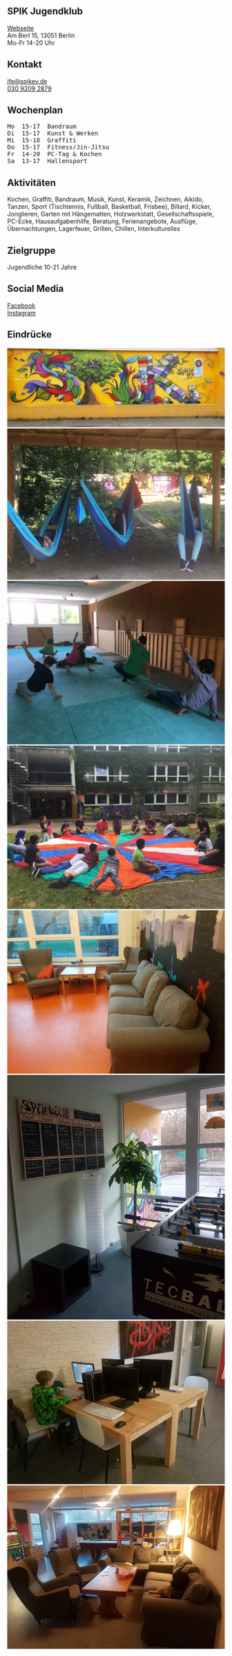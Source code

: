 ## SPIK Jugendklub
<p><div id="gmap"></div></p>
<script>window.onload = showMap('Am Berl 15, 13051 Berlin', 0, 'gmap_mini')</script>
<p>
  <a class="activelink" target="_blank" href="http://www.spikev.de/jugendfreizeiteinrichtung-fuer-menschen-ab-12/">Webseite</a><br>
  Am Berl 15, 13051 Berlin<br>
  Mo-Fr 14-20 Uhr<br>
</p>

## Kontakt
[jfe@spikev.de](mailto:jfe@spikev.de)<br>
<a href="tel:+493092092879">030 9209 2879</a><br>

## Wochenplan
<p>
<pre id="weeklyschedule">
Mo  15-17  Bandraum
Di  15-17  Kunst & Werken
Mi  15-18  Graffiti
Do  15-17  Fitness/Jin-Jitsu
Fr  14-20  PC-Tag & Kochen 
Sa  13-17  Hallensport
</pre>
</p>

## Aktivitäten
<p id="activities">
Kochen, Graffiti, Bandraum, Musik, Kunst, Keramik, Zeichnen, Aikido, Tanzen, Sport (Tischtennis, Fußball, Basketball, Frisbee), Billard, Kicker, Jonglieren, Garten mit Hängematten, Holzwerkstatt, Gesellschaftsspiele, PC-Ecke, Hausaufgabenhilfe, Beratung, Ferienangebote, Ausflüge, Übernachtungen, Lagerfeuer, Grillen, Chillen, Interkulturelles
</p>

## Zielgruppe
Jugendliche 10-21 Jahre<br>

## Social Media
<a target="_blank" href="https://www.facebook.com/spik.ev.3/">Facebook</a><br><a target="_blank" href="https://www.instagram.com/jugendclub.spik/">Instagram</a>

## Eindrücke
<div class="mediacontainer">
  <img src="images/SPIK_JK/4.jpg" />
  <img src="images/SPIK_JK/1.jpg" />
  <img src="images/SPIK_JK/3.jpg" />
  <img src="images/SPIK_JK/2.jpg" />
  <img src="images/SPIK_JK/5.jpg" />
  <img src="images/SPIK_JK/6.jpg" />
  <img src="images/SPIK_JK/7.jpg" />
  <img src="images/SPIK_JK/8.jpg" />
</div>
